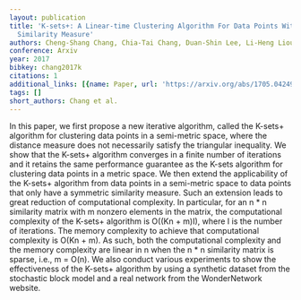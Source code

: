 ```yaml
---
layout: publication
title: 'K-sets+: A Linear-time Clustering Algorithm For Data Points With A Sparse
  Similarity Measure'
authors: Cheng-Shang Chang, Chia-Tai Chang, Duan-Shin Lee, Li-Heng Liou
conference: Arxiv
year: 2017
bibkey: chang2017k
citations: 1
additional_links: [{name: Paper, url: 'https://arxiv.org/abs/1705.04249'}]
tags: []
short_authors: Chang et al.
---
```

In this paper, we first propose a new iterative algorithm, called the K-sets+
algorithm for clustering data points in a semi-metric space, where the distance
measure does not necessarily satisfy the triangular inequality. We show that
the K-sets+ algorithm converges in a finite number of iterations and it retains
the same performance guarantee as the K-sets algorithm for clustering data
points in a metric space. We then extend the applicability of the K-sets+
algorithm from data points in a semi-metric space to data points that only have
a symmetric similarity measure. Such an extension leads to great reduction of
computational complexity. In particular, for an n * n similarity matrix with m
nonzero elements in the matrix, the computational complexity of the K-sets+
algorithm is O((Kn + m)I), where I is the number of iterations. The memory
complexity to achieve that computational complexity is O(Kn + m). As such, both
the computational complexity and the memory complexity are linear in n when the
n * n similarity matrix is sparse, i.e., m = O(n). We also conduct various
experiments to show the effectiveness of the K-sets+ algorithm by using a
synthetic dataset from the stochastic block model and a real network from the
WonderNetwork website.